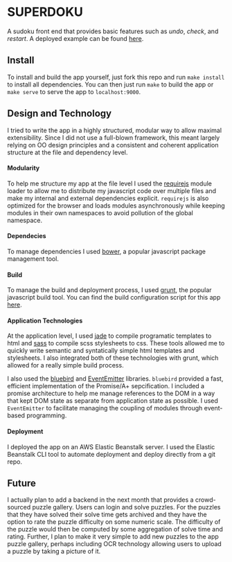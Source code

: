 # SUPERDOKU

A sudoku front end that provides basic features such as *undo*, *check*, and *restart*. A deployed example can be found [here](http://superdoku-master-env-4mm59c2hge.elasticbeanstalk.com/).

## Install

To install and build the app yourself, just fork this repo and run `make install` to install all dependencies. You can then just run `make` to build the app or `make serve` to serve the app to `localhost:9000`.

## Design and Technology

I tried to write the app in a highly structured, modular way to allow maximal extensibility. Since I did not use a full-blown framework, this meant largely relying on OO design principles and a consistent and coherent application structure at the file and dependency level. 

#### Modularity

To help me structure my app at the file level I used the [requirejs](https://github.com/jrburke/almond) module loader to allow me to distribute my javascript code over multiple files and make my internal and external dependencies explicit. `requirejs` is also optimized for the browser and loads modules asynchronously while keeping modules in their own namespaces to avoid pollution of the global namespace.

#### Dependecies

To manage dependencies I used [bower](http://bower.io/), a popular javascript package management tool.

#### Build

To manage the build and deployment process, I used [grunt](http://gruntjs.com/), the popular javascript build tool. You can find the build configuration script for this app [here](https://github.com/sclaxton/superdoku/blob/master/Gruntfile.js).

#### Application Technologies

At the application level, I used [jade](http://jade-lang.com/) to compile programatic templates to html and [sass](http://sass-lang.com/) to compile scss stylesheets to css. These tools allowed me to quickly write semantic and syntatically simple html templates and stylesheets. I also integrated both of these technologies with grunt, which allowed for a really simple build process.

I also used the [bluebird](https://github.com/petkaantonov/bluebird) and [EventEmitter](https://github.com/Wolfy87/EventEmitter) libraries. `bluebird` provided a fast, efficient implementation of the Promise/A+ sepcification. I included a promise architecture to help me manage references to the DOM in a way that kept DOM state as separate from application state as possible. I used `EventEmitter` to facilitate managing the coupling of modules through event-based programming. 

#### Deployment

I deployed the app on an AWS Elastic Beanstalk server. I used the Elastic Beanstalk CLI tool to automate deployment and deploy directly from a git repo.

## Future

I actually plan to add a backend in the next month that provides a crowd-sourced puzzle gallery. Users can login and solve puzzles. For the puzzles that they have solved their solve time gets archived and they have the option to rate the puzzle difficulty on some numeric scale. The difficulty of the puzzle would then be computed by some aggregation of solve time and rating. Further, I plan to make it very simple to add new puzzles to the app puzzle gallery, perhaps including OCR technology allowing users to upload a puzzle by taking a picture of it.
